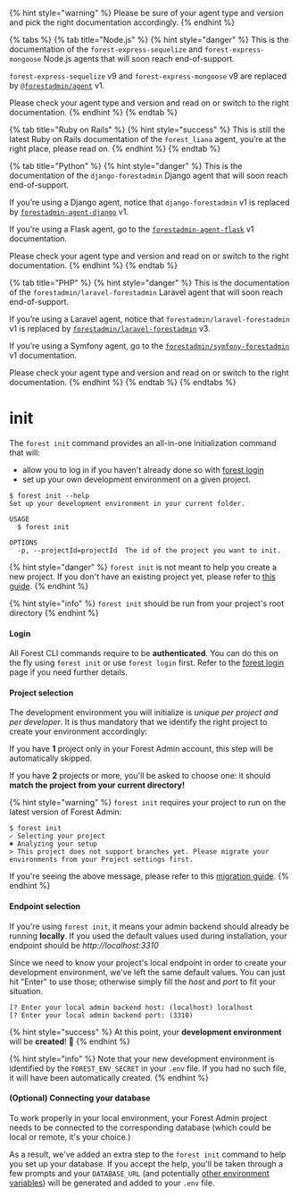 {% hint style="warning" %}
Please be sure of your agent type and version and pick the right documentation accordingly.
{% endhint %}

{% tabs %}
{% tab title="Node.js" %}
{% hint style="danger" %}
This is the documentation of the `forest-express-sequelize` and `forest-express-mongoose` Node.js agents that will soon reach end-of-support.

`forest-express-sequelize` v9 and `forest-express-mongoose` v9 are replaced by [`@forestadmin/agent`](https://docs.forestadmin.com/developer-guide-agents-nodejs/) v1.

Please check your agent type and version and read on or switch to the right documentation.
{% endhint %}
{% endtab %}

{% tab title="Ruby on Rails" %}
{% hint style="success" %}
This is still the latest Ruby on Rails documentation of the `forest_liana` agent, you’re at the right place, please read on.
{% endhint %}
{% endtab %}

{% tab title="Python" %}
{% hint style="danger" %}
This is the documentation of the `django-forestadmin` Django agent that will soon reach end-of-support.

If you’re using a Django agent, notice that `django-forestadmin` v1 is replaced by [`forestadmin-agent-django`](https://docs.forestadmin.com/developer-guide-agents-python) v1.

If you’re using a Flask agent, go to the [`forestadmin-agent-flask`](https://docs.forestadmin.com/developer-guide-agents-python) v1 documentation.

Please check your agent type and version and read on or switch to the right documentation.
{% endhint %}
{% endtab %}

{% tab title="PHP" %}
{% hint style="danger" %}
This is the documentation of the `forestadmin/laravel-forestadmin` Laravel agent that will soon reach end-of-support.

If you’re using a Laravel agent, notice that `forestadmin/laravel-forestadmin` v1 is replaced by [`forestadmin/laravel-forestadmin`](https://docs.forestadmin.com/developer-guide-agents-php) v3.

If you’re using a Symfony agent, go to the [`forestadmin/symfony-forestadmin`](https://docs.forestadmin.com/developer-guide-agents-php) v1 documentation.

Please check your agent type and version and read on or switch to the right documentation.
{% endhint %}
{% endtab %}
{% endtabs %}

# init

The `forest init` command provides an all-in-one initialization command that will:

- allow you to log in if you haven't already done so with [forest login](login.md)
- set up your own development environment on a given project.

```
$ forest init --help
Set up your development environment in your current folder.

USAGE
  $ forest init

OPTIONS
  -p, --projectId=projectId  The id of the project you want to init.
```

{% hint style="danger" %}
`forest init` is not meant to help you create a new project. If you don't have an existing project yet, please refer to [this guide](../../../../getting-started/setup-guide.md).
{% endhint %}

{% hint style="info" %}
`forest init` should be run from your project's root directory
{% endhint %}

#### Login

All Forest CLI commands require to be **authenticated**. You can do this on the fly using `forest init` or use `forest login` first. Refer to the [forest login](login.md) page if you need further details.

#### Project selection

The development environment you will initialize is _unique per project and per developer_. It is thus mandatory that we identify the right project to create your environment accordingly:

If you have **1** project only in your Forest Admin account, this step will be automatically skipped.

If you have **2** projects or more, you'll be asked to choose one: it should **match the project from your current directory!**

{% hint style="warning" %}
`forest init` requires your project to run on the latest version of Forest Admin:

```
$ forest init
✓ Selecting your project
✖ Analyzing your setup
> This project does not support branches yet. Please migrate your environments from your Project settings first.
```

If you're seeing the above message, please refer to this [migration guide](../../../../how-tos/maintain/migrate-to-the-new-development-workflow.md).
{% endhint %}

#### Endpoint selection

<!-- markdown-link-check-disable -->

If you're using `forest init`, it means your admin backend should already be running **locally**. If you used the default values used during installation, your endpoint should be _http://localhost:3310_&#x20;

<!-- markdown-link-check-enable -->

Since we need to know your project's local endpoint in order to create your development environment, we've left the same default values. You can just hit "Enter" to use those; otherwise simply fill the _host_ and _port_ to fit your situation.

```
[? Enter your local admin backend host: (localhost) localhost
[? Enter your local admin backend port: (3310)
```

{% hint style="success" %}
At this point, your **development environment** will be **created**! 🎉
{% endhint %}

{% hint style="info" %}
Note that your new development environment is identified by the `FOREST_ENV_SECRET` in your `.env` file. If you had no such file, it will have been automatically created.
{% endhint %}

#### (Optional) Connecting your database

To work properly in your local environment, your Forest Admin project needs to be connected to the corresponding database (which could be local or remote, it's your choice.)

As a result, we've added an extra step to the `forest init` command to help you set up your database. If you accept the help, you'll be taken through a few prompts and your `DATABASE_URL` (and potentially [other environment variables](../../../../getting-started/setup-guide.md#available-installation-options-for-the-above-step)) will be generated and added to your `.env` file.
